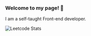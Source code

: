 ### Welcome to my page! 👋 

I am a self-taught Front-end developer.

![Leetcode Stats](https://leetcard.jacoblin.cool/kirillmihalych?ext=heatmap)
